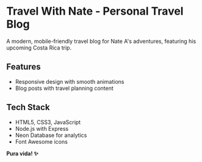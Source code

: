 # Travel With Nate - Personal Travel Blog

A modern, mobile-friendly travel blog for Nate A's adventures, featuring his upcoming Costa Rica trip.

## Features
- Responsive design with smooth animations
- Blog posts with travel planning content

## Tech Stack
- HTML5, CSS3, JavaScript
- Node.js with Express
- Neon Database for analytics
- Font Awesome icons

**Pura vida! ✨** 